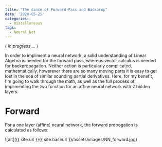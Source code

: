 ```yaml
---
title: "The dance of Forward-Pass and Backprop"
date: '2020-05-25'
categories:
  - miscellaneous
tags:
  - Neural Net
---
```


( *in progress* ... )

In order to impliment a neural network, a solid understanding of Linear Algebra is needed for the forward pass, whereas vector calculus is needed for backpropagation. Neither action is particularly complicated, mathetmatically, howerever there are so many moving parts it is easy to get lost in the sea of similar sounding partial derivatives. Here, for my benefit, I'm going to walk through the math, as well as the full process of implimenting the two function for an affine neural network with 2 hidden layers.

# Forward

For a one layer (affine) neural network, the forward propogation is calculated as follows:
<img src="{{ site.url }}{{ site.baseurl }}/assets/images/NN_forward.jpg" alt="">

![alt]({{ site.url }}{{ site.baseurl }}/assets/images/NN_forward.jpg)
